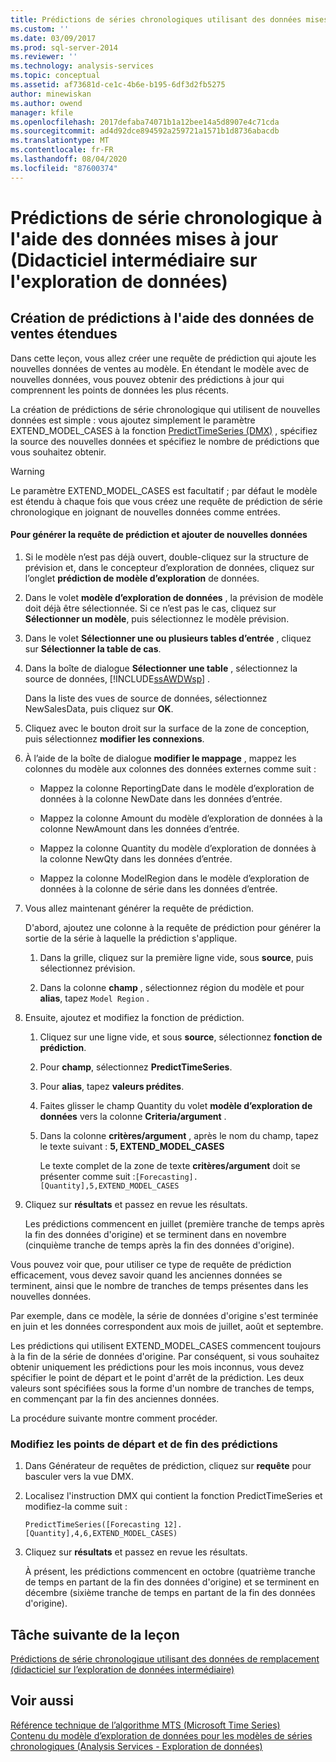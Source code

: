 ```yaml
---
title: Prédictions de séries chronologiques utilisant des données mises à jour (Didacticiel intermédiaire sur l’exploration de données) | Microsoft Docs
ms.custom: ''
ms.date: 03/09/2017
ms.prod: sql-server-2014
ms.reviewer: ''
ms.technology: analysis-services
ms.topic: conceptual
ms.assetid: af73681d-ce1c-4b6e-b195-6df3d2fb5275
author: minewiskan
ms.author: owend
manager: kfile
ms.openlocfilehash: 2017defaba74071b1a12bee14a5d8907e4c71cda
ms.sourcegitcommit: ad4d92dce894592a259721a1571b1d8736abacdb
ms.translationtype: MT
ms.contentlocale: fr-FR
ms.lasthandoff: 08/04/2020
ms.locfileid: "87600374"
---
```

# <a name="time-series-predictions-using-updated-data-intermediate-data-mining-tutorial"></a>Prédictions de série chronologique à l'aide des données mises à jour (Didacticiel intermédiaire sur l'exploration de données)
    
## <a name="creating-predictions-using-the-extended-sales-data"></a>Création de prédictions à l'aide des données de ventes étendues  
 Dans cette leçon, vous allez créer une requête de prédiction qui ajoute les nouvelles données de ventes au modèle. En étendant le modèle avec de nouvelles données, vous pouvez obtenir des prédictions à jour qui comprennent les points de données les plus récents.  
  
 La création de prédictions de série chronologique qui utilisent de nouvelles données est simple : vous ajoutez simplement le paramètre EXTEND_MODEL_CASES à la fonction [PredictTimeSeries &#40;DMX&#41;](/sql/dmx/predicttimeseries-dmx) , spécifiez la source des nouvelles données et spécifiez le nombre de prédictions que vous souhaitez obtenir.  
  
> [!WARNING]  
>  Le paramètre EXTEND_MODEL_CASES est facultatif ; par défaut le modèle est étendu à chaque fois que vous créez une requête de prédiction de série chronologique en joignant de nouvelles données comme entrées.  
  
#### <a name="to-build-the-prediction-query-and-add-new-data"></a>Pour générer la requête de prédiction et ajouter de nouvelles données  
  
1.  Si le modèle n’est pas déjà ouvert, double-cliquez sur la structure de prévision et, dans le concepteur d’exploration de données, cliquez sur l’onglet **prédiction de modèle d’exploration** de données.  
  
2.  Dans le volet **modèle d’exploration de données** , la prévision de modèle doit déjà être sélectionnée. Si ce n’est pas le cas, cliquez sur **Sélectionner un modèle**, puis sélectionnez le modèle prévision.  
  
3.  Dans le volet **Sélectionner une ou plusieurs tables d’entrée** , cliquez sur **Sélectionner la table de cas**.  
  
4.  Dans la boîte de dialogue **Sélectionner une table** , sélectionnez la source de données, [!INCLUDE[ssAWDWsp](../includes/ssawdwsp-md.md)] .  
  
     Dans la liste des vues de source de données, sélectionnez NewSalesData, puis cliquez sur **OK**.  
  
5.  Cliquez avec le bouton droit sur la surface de la zone de conception, puis sélectionnez **modifier les connexions**.  
  
6.  À l’aide de la boîte de dialogue **modifier le mappage** , mappez les colonnes du modèle aux colonnes des données externes comme suit :  
  
    -   Mappez la colonne ReportingDate dans le modèle d’exploration de données à la colonne NewDate dans les données d’entrée.  
  
    -   Mappez la colonne Amount du modèle d’exploration de données à la colonne NewAmount dans les données d’entrée.  
  
    -   Mappez la colonne Quantity du modèle d’exploration de données à la colonne NewQty dans les données d’entrée.  
  
    -   Mappez la colonne ModelRegion dans le modèle d’exploration de données à la colonne de série dans les données d’entrée.  
  
7.  Vous allez maintenant générer la requête de prédiction.  
  
     D'abord, ajoutez une colonne à la requête de prédiction pour générer la sortie de la série à laquelle la prédiction s'applique.  
  
    1.  Dans la grille, cliquez sur la première ligne vide, sous **source**, puis sélectionnez prévision.  
  
    2.  Dans la colonne **champ** , sélectionnez région du modèle et pour **alias**, tapez `Model Region` .  
  
8.  Ensuite, ajoutez et modifiez la fonction de prédiction.  
  
    1.  Cliquez sur une ligne vide, et sous **source**, sélectionnez **fonction de prédiction**.  
  
    2.  Pour **champ**, sélectionnez **PredictTimeSeries**.  
  
    3.  Pour **alias**, tapez **valeurs prédites**.  
  
    4.  Faites glisser le champ Quantity du volet **modèle d’exploration de données** vers la colonne **Criteria/argument** .  
  
    5.  Dans la colonne **critères/argument** , après le nom du champ, tapez le texte suivant : **5, EXTEND_MODEL_CASES**  
  
         Le texte complet de la zone de texte **critères/argument** doit se présenter comme suit :`[Forecasting].[Quantity],5,EXTEND_MODEL_CASES`  
  
9. Cliquez sur **résultats** et passez en revue les résultats.  
  
     Les prédictions commencent en juillet (première tranche de temps après la fin des données d'origine) et se terminent dans en novembre (cinquième tranche de temps après la fin des données d'origine).  
  
 Vous pouvez voir que, pour utiliser ce type de requête de prédiction efficacement, vous devez savoir quand les anciennes données se terminent, ainsi que le nombre de tranches de temps présentes dans les nouvelles données.  
  
 Par exemple, dans ce modèle, la série de données d'origine s'est terminée en juin et les données correspondent aux mois de juillet, août et septembre.  
  
 Les prédictions qui utilisent EXTEND_MODEL_CASES commencent toujours à la fin de la série de données d'origine. Par conséquent, si vous souhaitez obtenir uniquement les prédictions pour les mois inconnus, vous devez spécifier le point de départ et le point d'arrêt de la prédiction. Les deux valeurs sont spécifiées sous la forme d'un nombre de tranches de temps, en commençant par la fin des anciennes données.  
  
 La procédure suivante montre comment procéder.  
  
### <a name="change-the-start-and-end-points-of-the-predictions"></a>Modifiez les points de départ et de fin des prédictions  
  
1.  Dans Générateur de requêtes de prédiction, cliquez sur **requête** pour basculer vers la vue DMX.  
  
2.  Localisez l'instruction DMX qui contient la fonction PredictTimeSeries et modifiez-la comme suit :  
  
     `PredictTimeSeries([Forecasting 12].[Quantity],4,6,EXTEND_MODEL_CASES)`  
  
3.  Cliquez sur **résultats** et passez en revue les résultats.  
  
     À présent, les prédictions commencent en octobre (quatrième tranche de temps en partant de la fin des données d'origine) et se terminent en décembre (sixième tranche de temps en partant de la fin des données d'origine).  
  
## <a name="next-task-in-lesson"></a>Tâche suivante de la leçon  
 [Prédictions de série chronologique utilisant des données de remplacement &#40;didacticiel sur l’exploration de données intermédiaire&#41;](../../2014/tutorials/time-series-predictions-replacement-data-intermediate-data-mining.md)  
  
## <a name="see-also"></a>Voir aussi  
 [Référence technique de l’algorithme MTS (Microsoft Time Series)](../../2014/analysis-services/data-mining/microsoft-time-series-algorithm-technical-reference.md)   
 [Contenu du modèle d’exploration de données pour les modèles de séries chronologiques &#40;Analysis Services - Exploration de données&#41;](../../2014/analysis-services/data-mining/mining-model-content-for-time-series-models-analysis-services-data-mining.md)  
  
  
